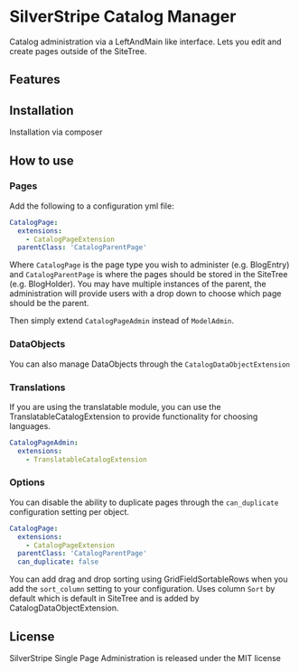 # SilverStripe Catalog Manager

Catalog administration via a LeftAndMain like interface. Lets you edit and create pages outside of the SiteTree.

## Features


## Installation

Installation via composer

## How to use

### Pages

Add the following to a configuration yml file:

```yml
CatalogPage:
  extensions:
    - CatalogPageExtension
  parentClass: 'CatalogParentPage'
```

Where `CatalogPage` is the page type you wish to administer (e.g. BlogEntry) and `CatalogParentPage` is where the pages
should be stored in the SiteTree (e.g. BlogHolder). You may have multiple instances of the parent, the administration
will provide users with a drop down to choose which page should be the parent.

Then simply extend `CatalogPageAdmin` instead of `ModelAdmin`.

### DataObjects

You can also manage DataObjects through the `CatalogDataObjectExtension`

### Translations

If you are using the translatable module, you can use the TranslatableCatalogExtension to provide functionality for
choosing languages.

```yml
CatalogPageAdmin:
  extensions:
    - TranslatableCatalogExtension
```

### Options

You can disable the ability to duplicate pages through the `can_duplicate` configuration setting per object.

```yml
CatalogPage:
  extensions:
    - CatalogPageExtension
  parentClass: 'CatalogParentPage'
  can_duplicate: false
```

You can add drag and drop sorting using GridFieldSortableRows when you add the `sort_column` setting to your configuration.
Uses column `Sort` by default which is default in SiteTree and is added by CatalogDataObjectExtension.

## License

SilverStripe Single Page Administration is released under the MIT license